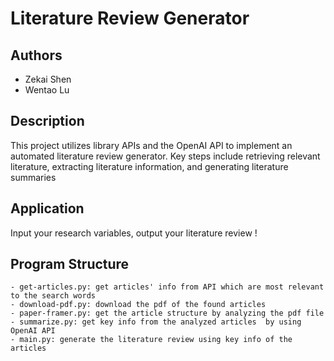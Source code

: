 # Literature Review Generator

## Authors
- Zekai Shen
- Wentao Lu

## Description
This project utilizes library APIs and the OpenAI API to implement an automated literature review generator. Key steps include retrieving relevant literature, extracting literature information, and generating literature summaries

## Application
Input your research variables, output your literature review !

## Program Structure
    - get-articles.py: get articles' info from API which are most relevant to the search words
    - download-pdf.py: download the pdf of the found articles
    - paper-framer.py: get the article structure by analyzing the pdf file
    - summarize.py: get key info from the analyzed articles  by using OpenAI API
    - main.py: generate the literature review using key info of the articles